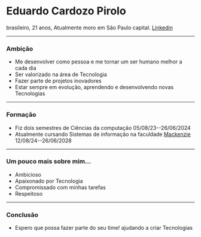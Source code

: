<html>
	<head>
		<meta charset="UTF-8">
	</head>
	<body>
		<h1>Eduardo Cardozo Pirolo</h1>
		<p>brasileiro, 21 anos, Atualmente moro em São Paulo capital. <a href="https://www.linkedin.com/in/eduardocardozopirolo/">Linkedin</a></p>
		<hr></hr>
		<h3>Ambição</h3>
		<ul>
			<li>Me desenvolver como pessoa e me tornar um ser humano melhor a cada dia </li>
			<li>Ser valorizado na área de Tecnologia</li>
			<li>Fazer parte de projetos inovadores</li>
			<li>Estar sempre em evolução, aprendendo e desenvolvendo novas Tecnologias</li>
		</ul>
		<hr></hr>
		<h3>Formação</h3>
		<ul>
			<li>Fiz dois semestres de Ciências da computação 05/08/23--26/06/2024</li>
			<li>Atualmente cursando Sistemas de informação na faculdade <a href="https://www.mackenzie.br/">Mackenzie</a> 12/08/24--26/06/2028</li>
		</ul>
		<hr></hr>
		<h3>Um pouco mais sobre mim...</h3>
		<ul>
			<li>Ambicioso</li>
			<li>Apaixonado por Tecnologia </li>
			<li>Compromissado com minhas tarefas</li>
			<li>Respeitoso</li>
		</ul>
		<hr></hr>
		<h3>Conclusão</h3>
		<ul>
			<li>Espero que possa fazer parte do seu time! ajudando a criar Tecnologias</li>
		</ul>
